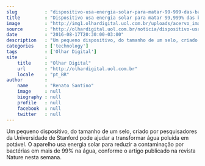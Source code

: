 ```yaml
---
slug          : "dispositivo-usa-energia-solar-para-matar-99-999-das-bacterias-na-agua"
title         : "Dispositivo usa energia solar para matar 99,999% das bactérias na água"
image         : "http://img1.olhardigital.uol.com.br/uploads/acervo_imagens/2016/08/20160817202350_660_420.jpg"
source        : "http://olhardigital.uol.com.br/noticia/dispositivo-usa-energia-solar-para-matar-99-999-das-bacterias-na-agua/61339"
date          : "2016-08-17T20:30:00-03:00"
description   : "Um pequeno dispositivo, do tamanho de um selo, criado por pesquisadores da Universidade de Stanford pode ajudar a transformar água poluída em potável. O aparelho usa energia solar para reduzir a contaminação por bactérias em mais de 99% na água, conforme o artigo publicado na revista Nature nesta semana."
categories    : ['technology']
tags          : ['Olhar Digital']
site          :
    title     : "Olhar Digital"
    url       : "http://olhardigital.uol.com.br"
    locale    : "pt_BR"
author        :
    name      : "Renato Santino"
    image     : null
    biography : null
    profile   : null
    facebook  : null
    twitter   : null
---
```


Um pequeno dispositivo, do tamanho de um selo, criado por pesquisadores da Universidade de Stanford pode ajudar a transformar água poluída em potável. O aparelho usa energia solar para reduzir a contaminação por bactérias em mais de 99% na água, conforme o artigo publicado na revista Nature nesta semana.
